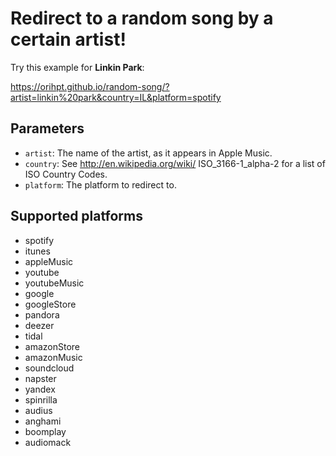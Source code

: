 # Redirect to a random song by a certain artist!
Try this example for **Linkin Park**:

https://orihpt.github.io/random-song/?artist=linkin%20park&country=IL&platform=spotify

## Parameters
- `artist`: The name of the artist, as it appears in Apple Music.
- `country`: See http://en.wikipedia.org/wiki/ ISO_3166-1_alpha-2 for a list of ISO Country Codes.
- `platform`: The platform to redirect to.

## Supported platforms
- spotify
- itunes
- appleMusic
- youtube
- youtubeMusic
- google
- googleStore
- pandora
- deezer
- tidal
- amazonStore
- amazonMusic
- soundcloud
- napster
- yandex
- spinrilla
- audius
- anghami
- boomplay
- audiomack
